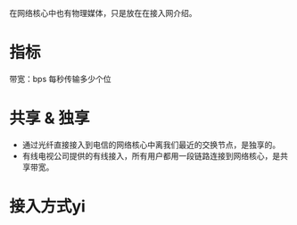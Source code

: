 在网络核心中也有物理媒体，只是放在在接入网介绍。
# 指标
带宽：bps 每秒传输多少个位
# 共享 & 独享
- 通过光纤直接接入到电信的网络核心中离我们最近的交换节点，是独享的。
- 有线电视公司提供的有线接入，所有用户都用一段链路连接到网络核心，是共享带宽。
# 接入方式yi